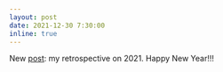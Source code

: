 ```yaml
---
layout: post
date: 2021-12-30 7:30:00
inline: true
---
```


New [post](blog/2021/goodbye-2021): my retrospective on 2021.  Happy New Year!!!
